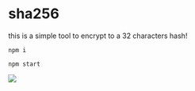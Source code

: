 # sha256
this is a simple tool to encrypt to a 32 characters hash!


```
npm i
```
```
npm start
```

![](https://media.discordapp.net/attachments/786752885982625862/808183954871025664/unknown.png?width=670&height=461)
